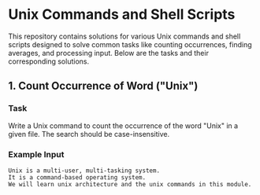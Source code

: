 # Unix Commands and Shell Scripts

This repository contains solutions for various Unix commands and shell scripts designed to solve common tasks like counting occurrences, finding averages, and processing input. Below are the tasks and their corresponding solutions.

## 1. Count Occurrence of Word ("Unix")

### Task
Write a Unix command to count the occurrence of the word "Unix" in a given file. The search should be case-insensitive.

### Example Input
```text
Unix is a multi-user, multi-tasking system.
It is a command-based operating system.
We will learn unix architecture and the unix commands in this module.
